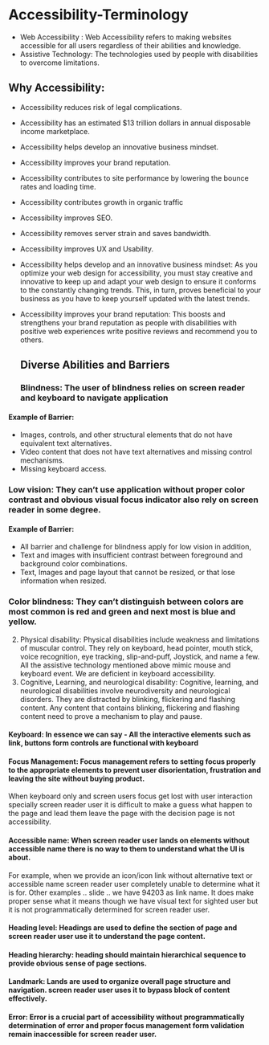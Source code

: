# Accessibility-Terminology
* Web Accessibility : Web Accessibility refers to making websites accessible for all users regardless of their abilities and knowledge.
* Assistive Technology: The technologies used by people with disabilities to overcome limitations.
##  Why Accessibility:
* Accessibility reduces risk of legal complications.
* Accessibility has an estimated $13 trillion dollars in annual disposable income marketplace.
* Accessibility helps develop an innovative business mindset.
* Accessibility improves your brand reputation.
* Accessibility contributes to site performance by lowering the bounce rates and loading time.
* Accessibility contributes growth in organic traffic
* Accessibility improves SEO.
* Accessibility removes server strain and saves bandwidth.
* Accessibility improves UX and Usability.

* Accessibility helps develop and an innovative business mindset: As you optimize your web design for accessibility, you must stay creative and innovative to keep up 
and adapt your web design to ensure it conforms to the constantly changing trends. This, in turn, proves beneficial to your business as you have to keep yourself updated with the latest trends.
* Accessibility improves your brand reputation: This boosts and strengthens your brand reputation as people with disabilities with positive web experiences write positive reviews and recommend you to others.

  ## Diverse Abilities and Barriers
  ### Blindness: The user of blindness relies on screen reader and keyboard to navigate application
 #### Example of Barrier:
* Images, controls, and other structural elements that do not have equivalent text alternatives. 
* Video content that does not have text alternatives and missing control mechanisms.
* Missing keyboard access.
### Low vision: They can’t use application without proper color contrast and obvious visual focus indicator also rely on screen reader in some degree.
#### Example of Barrier:
* All barrier and challenge for blindness apply for low vision in addition,
* Text and images with insufficient contrast between foreground and background color combinations.
* Text, Images and page layout that cannot be resized, or that lose information when resized.

### Color blindness: They can’t distinguish between colors are most common is red and green and next most is blue and yellow.
2.	Physical disability: Physical disabilities include weakness and limitations of muscular control. They rely on keyboard, head pointer, mouth stick, voice recognition, eye tracking, slip-and-puff, Joystick, and name a few. All the assistive technology mentioned above mimic mouse and keyboard event. We are deficient in keyboard accessibility.
3.	Cognitive, Learning, and neurological disability: Cognitive, learning, and neurological disabilities involve neurodiversity and neurological disorders. They are distracted by blinking, flickering and flashing content. Any content that contains blinking, flickering and flashing content need to prove a mechanism to play and pause.

#### Keyboard: In essence we can say - All the interactive elements such as link, buttons form controls are functional with keyboard 
#### Focus Management: Focus management refers to setting focus properly to the appropriate elements to prevent user disorientation, frustration and leaving the site without buying product.
When keyboard only and screen users focus get lost with user interaction specially screen reader user it is difficult to make a guess what happen to the page and lead them leave the page with the decision page is not accessibility.
#### Accessible name: When screen reader user lands on elements without accessible name there is no way to them to understand what the UI is about. 
For example, when we provide an icon/icon link without alternative text or accessible name screen reader user completely unable to determine what it is for. Other examples .. slide .. we have 94203 as link name. It does make proper sense what it means though we have visual text for sighted user but it is not programmatically determined for screen reader user.
#### Heading level: Headings are used to define the section of page and screen reader user use it to understand the page content.
#### Heading hierarchy: heading should maintain hierarchical sequence to provide obvious sense of page sections.
#### Landmark: Lands are used to organize overall page structure and navigation. screen reader user uses it to bypass block of content effectively.
#### Error: Error is a crucial part of accessibility without programmatically determination of error and proper focus management form validation remain inaccessible for screen reader user.


